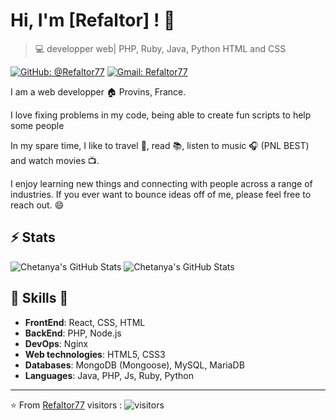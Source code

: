 
# Hi, I'm [Refaltor] ! 👋

>  💻 developper web| PHP, Ruby, Java, Python HTML and CSS

[![GitHub: @Refaltor77](https://img.shields.io/github/followers/Refaltor77?label=follow&style=social)](https://github.com/Refaltor77)
[![Gmail: Refaltor77](https://img.shields.io/badge/Gmail-Refaltor77-red)](elysiomartinspro@gmail.com)

I am a web developper :house: Provins, France.

I love fixing problems in my code, being able to create fun scripts to help some people

In my spare time, I like to travel :walking:, read :books:, listen to music :headphones: (PNL BEST) and watch movies :tv:.

I enjoy learning new things and connecting with people across a range of industries. 
If you ever want to bounce ideas off of me, please feel free to reach out. 😄

## ⚡ Stats
![Chetanya's GitHub Stats](https://github-readme-stats.vercel.app/api?username=Refaltor77&hide=["issues"]&show_icons=true)
![Chetanya's GitHub Stats](https://github-readme-stats.vercel.app/api?username=Refaltor77&hide=["issues"]&show_icons=true)

##  🎉 Skills  🎉
- **FrontEnd**: React, CSS, HTML
- **BackEnd**: PHP, Node.js
- **DevOps**: Nginx
- **Web technologies**: HTML5, CSS3
- **Databases**: MongoDB (Mongoose), MySQL, MariaDB
- **Languages**: Java, PHP, Js, Ruby, Python

---
⭐️ From [Refaltor77](https://github.com/Refaltor77)
visitors : ![visitors](https://visitor-badge.glitch.me/badge?page_id=Refaltor77)
